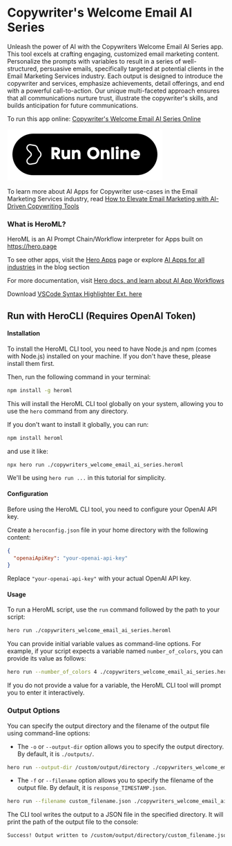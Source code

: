 # Copywriter's Welcome Email AI Series

Unleash the power of AI with the Copywriters Welcome Email AI Series app. This tool excels at crafting engaging, customized email marketing content. Personalize the prompts with variables to result in a series of well-structured, persuasive emails, specifically targeted at potential clients in the Email Marketing Services industry. Each output is designed to introduce the copywriter and services, emphasize achievements, detail offerings, and end with a powerful call-to-action. Our unique multi-faceted approach ensures that all communications nurture trust, illustrate the copywriter's skills, and builds anticipation for future communications.

To run this app online: [Copywriter's Welcome Email AI Series Online](https://hero.page/app/copywriter's-welcome-email-ai-series-ai-crafted-engaging-email-marketing/iphjTklGpK8h8ajWmuVP)

[![Run Copywriter's Welcome Email AI Series Online](/assets/run.svg)](https://hero.page/app/copywriter's-welcome-email-ai-series-ai-crafted-engaging-email-marketing/iphjTklGpK8h8ajWmuVP)

To learn more about AI Apps for Copywriter use-cases in the Email Marketing Services industry, read [How to Elevate Email Marketing with AI-Driven Copywriting Tools](https://hero.page/blog/ai/email-marketing-services/how-to-elevate-email-marketing-with-ai-driven-copywriting-tools/170856)

### What is HeroML?
HeroML is an AI Prompt Chain/Workflow interpreter for Apps built on https://hero.page 

To see other apps, visit the [Hero Apps](https://hero.page/apps) page or explore [AI Apps for all industries](https://hero.page/blog) in the blog section

For more documentation, visit [Hero docs, and learn about AI App Workflows](https://hero.page/tutorials/introduction-to-heroml)

Download [VSCode Syntax Highlighter Ext. here](https://marketplace.visualstudio.com/items?itemName=hero-page.heroml)

## Run with HeroCLI (Requires OpenAI Token)

#### Installation

To install the HeroML CLI tool, you need to have Node.js and npm (comes with Node.js) installed on your machine. If you don't have these, please install them first. 

Then, run the following command in your terminal:

```bash
npm install -g heroml
```

This will install the HeroML CLI tool globally on your system, allowing you to use the `hero` command from any directory.

If you don't want to install it globally, you can run:

```bash
npm install heroml
```

and use it like:

```bash
npx hero run ./copywriters_welcome_email_ai_series.heroml
```

We'll be using `hero run ...` in this tutorial for simplicity.

#### Configuration

Before using the HeroML CLI tool, you need to configure your OpenAI API key. 

Create a `heroconfig.json` file in your home directory with the following content:

```json
{
  "openaiApiKey": "your-openai-api-key"
}
```

Replace `"your-openai-api-key"` with your actual OpenAI API key.

#### Usage

To run a HeroML script, use the `run` command followed by the path to your script:

```bash
hero run ./copywriters_welcome_email_ai_series.heroml
```

You can provide initial variable values as command-line options. For example, if your script expects a variable named `number_of_colors`, you can provide its value as follows:

```bash
hero run --number_of_colors 4 ./copywriters_welcome_email_ai_series.heroml
```

If you do not provide a value for a variable, the HeroML CLI tool will prompt you to enter it interactively.

### Output Options

You can specify the output directory and the filename of the output file using command-line options:

- The `-o` or `--output-dir` option allows you to specify the output directory. By default, it is `./outputs/`.

```bash
hero run --output-dir /custom/output/directory ./copywriters_welcome_email_ai_series.heroml
```

- The `-f` or `--filename` option allows you to specify the filename of the output file. By default, it is `response_TIMESTAMP.json`.

```bash
hero run --filename custom_filename.json ./copywriters_welcome_email_ai_series.heroml
```

The CLI tool writes the output to a JSON file in the specified directory. It will print the path of the output file to the console:

```bash
Success! Output written to /custom/output/directory/custom_filename.json
```

